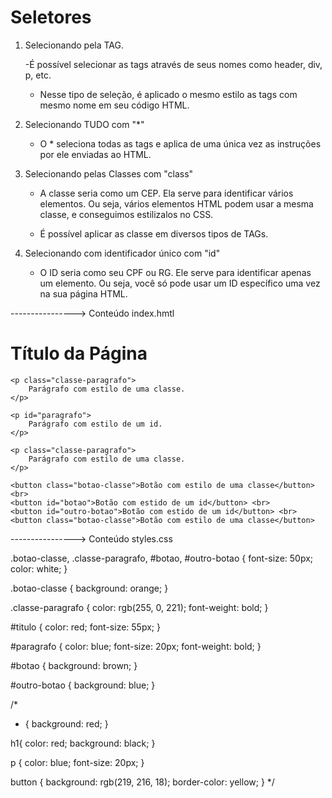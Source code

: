 # Seletores

1. Selecionando pela TAG.
    
    -É possível selecionar as tags através de seus nomes como header, div, p, etc.

    - Nesse tipo de seleção, é aplicado o mesmo estilo as tags com mesmo nome em seu código HTML.

2. Selecionando TUDO com "*"

    - O * seleciona todas as tags e aplica de uma única vez as instruções por ele enviadas ao HTML.

3. Selecionando pelas Classes com "class"
    
    - A classe seria como um CEP. Ela serve para identificar vários elementos. Ou seja, vários elementos HTML podem usar a mesma classe, e conseguimos estilizalos no CSS.

    - É possível aplicar as classe em diversos tipos de TAGs.

4. Selecionando com identificador único com "id"

    - O ID seria como seu CPF ou RG. Ele serve para identificar apenas um elemento. Ou seja, você só pode usar um ID específico uma vez na sua página HTML.

----------------> Conteúdo index.hmtl

<!DOCTYPE html>
<html lang="pt-br">
<head>
    <meta charset="UTF-8">
    <meta name="viewport" content="width=device-width, initial-scale=1.0">
    <link rel="stylesheet" href="./styles.css">
    <title>CSS</title>
</head>
<body>
    <h1 id="titulo">Título da Página</h1>

    <p class="classe-paragrafo">
        Parágrafo com estilo de uma classe.
    </p>

    <p id="paragrafo">
        Parágrafo com estilo de um id.
    </p>

    <p class="classe-paragrafo">
        Parágrafo com estilo de uma classe.
    </p>
    
    <button class="botao-classe">Botão com estilo de uma classe</button><br>
    <button id="botao">Botão com estido de um id</button> <br>
    <button id="outro-botao">Botão com estido de um id</button> <br>
    <button class="botao-classe">Botão com estilo de uma classe</button>
</body>

</html>

----------------> Conteúdo styles.css

.botao-classe, .classe-paragrafo, #botao, #outro-botao {
    font-size: 50px;
    color: white;
}

.botao-classe {
    background: orange;
}

.classe-paragrafo {
    color: rgb(255, 0, 221);
    font-weight: bold;
}

#titulo {
    color: red;
    font-size: 55px;
}

#paragrafo {
    color: blue;
    font-size: 20px;
    font-weight: bold;
}

#botao {
    background: brown;
}

#outro-botao {
    background: blue;
}

/*
* {
    background: red;
}


h1{
    color: red;
    background: black;
}

p {
    color: blue;
    font-size: 20px;
}

button {
    background: rgb(219, 216, 18);
    border-color: yellow;
}
*/